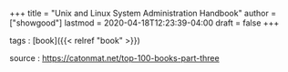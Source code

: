 +++
title = "Unix and Linux System Administration Handbook"
author = ["showgood"]
lastmod = 2020-04-18T12:23:39-04:00
draft = false
+++

tags
: [book]({{< relref "book" >}})

source
: <https://catonmat.net/top-100-books-part-three>
